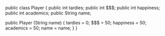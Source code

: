 public class Player {
  public int tardies;
  public int $$$;
  public int happiness;
  public int academics;
  public String name;
  
  public Player (String name) {
    tardies = 0;
    $$$ = 50;
    happiness = 50;
    academics = 50;
    name = name;
  }
}
